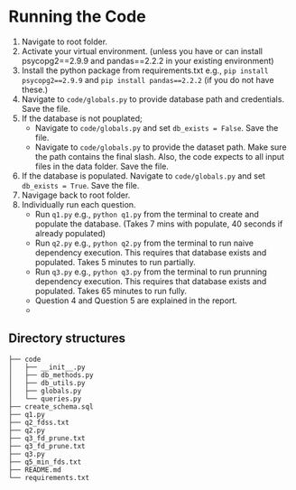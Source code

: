 # Running the Code

1. Navigate to root folder.
2. Activate your virtual environment. (unless you have or can install psycopg2==2.9.9 and pandas==2.2.2 in your existing environment)
3. Install the python package from requirements.txt e.g., `pip install psycopg2==2.9.9` and `pip install pandas==2.2.2` (if you do not have these.)
4. Navigate to `code/globals.py` to provide database path and credentials. Save the file.
5. If the database is not pouplated;
    - Navigate to `code/globals.py` and set `db_exists = False`. Save the file.
    - Navigate to `code/globals.py` to provide the dataset path. Make sure the path contains the final slash. Also, the code expects to all input files in the data folder. Save the file.
6. If the database is populated. Navigate to `code/globals.py` and set `db_exists = True`. Save the file. 
7. Navigage back to root folder.
7. Individually run each question.
    - Run `q1.py` e.g., `python q1.py` from the terminal to create and populate the database. (Takes 7 mins with populate, 40 seconds if already populated)
    - Run `q2.py` e.g., `python q2.py` from the terminal to run naive dependency execution. This requires that database exists and populated. Takes 5 minutes to run partially. 
    - Run `q3.py` e.g., `python q3.py` from the terminal to run prunning dependency execution. This requires that database exists and populated. Takes 65 minutes to run fully.
    - Question 4 and Question 5 are explained in the report.  
    - 


## Directory structures
    ├── code
    │   ├── __init__.py
	│   ├── db_methods.py
    │   ├── db_utils.py
	│   ├── globals.py
	│   └── queries.py
    ├── create_schema.sql
    ├── q1.py
    ├── q2_fdss.txt
    ├── q2.py
    ├── q3_fd_prune.txt
    ├── q3_fd_prune.txt
    ├── q3.py
    ├── q5_min_fds.txt
    ├── README.md
    └── requirements.txt